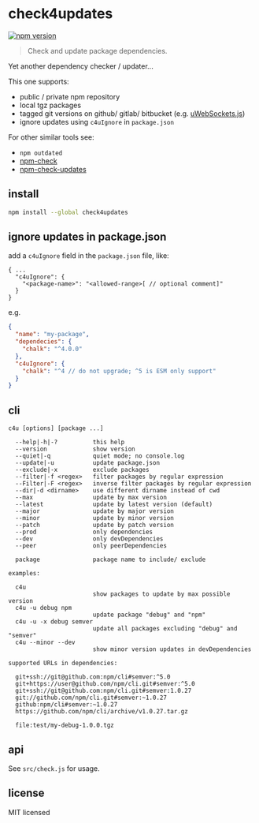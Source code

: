 # check4updates

[![npm version][npm-version-badge]][npm-version-badge-link]

> Check and update package dependencies.

Yet another dependency checker / updater...

This one supports:

- public / private npm repository
- local tgz packages
- tagged git versions on github/ gitlab/ bitbucket (e.g. [uWebSockets.js][])
- ignore updates using `c4uIgnore` in `package.json`

For other similar tools see:

- `npm outdated`
- [npm-check][]
- [npm-check-updates][]

## install 

```sh
npm install --global check4updates
```

## ignore updates in package.json

add a `c4uIgnore` field in the `package.json` file, like:

```
{ ...
  "c4uIgnore": {
    "<package-name>": "<allowed-range>[ // optional comment]"
  }
}
```

e.g.
```json
{
  "name": "my-package",
  "dependecies": {
    "chalk": "^4.0.0"
  },
  "c4uIgnore": {
    "chalk": "^4 // do not upgrade; ^5 is ESM only support"
  }
}
```

## cli

```
c4u [options] [package ...]

  --help|-h|-?          this help
  --version             show version
  --quiet|-q            quiet mode; no console.log
  --update|-u           update package.json
  --exclude|-x          exclude packages
  --filter|-f <regex>   filter packages by regular expression
  --Filter|-F <regex>   inverse filter packages by regular expression
  --dir|-d <dirname>    use different dirname instead of cwd
  --max                 update by max version
  --latest              update by latest version (default)
  --major               update by major version
  --minor               update by minor version
  --patch               update by patch version
  --prod                only dependencies
  --dev                 only devDependencies
  --peer                only peerDependencies

  package               package name to include/ exclude

examples:

  c4u
                        show packages to update by max possible version
  c4u -u debug npm
                        update package "debug" and "npm"
  c4u -u -x debug semver
                        update all packages excluding "debug" and "semver"
  c4u --minor --dev
                        show minor version updates in devDependencies

supported URLs in dependencies:

  git+ssh://git@github.com:npm/cli#semver:^5.0
  git+https://user@github.com/npm/cli.git#semver:^5.0
  git+ssh://git@github.com:npm/cli.git#semver:1.0.27
  git://github.com/npm/cli.git#semver:~1.0.27
  github:npm/cli#semver:~1.0.27
  https://github.com/npm/cli/archive/v1.0.27.tar.gz

  file:test/my-debug-1.0.0.tgz
```

## api

See `src/check.js` for usage.


## license

MIT licensed

[npm-check]: https://npmjs.com/package/npm-check
[npm-check-updates]: https://www.npmjs.com/package/npm-check-updates
[uWebSockets.js]: https://github.com/uNetworking/uWebSockets.js

[npm-version-badge]: https://badge.fury.io/js/check4updates.svg
[npm-version-badge-link]: https://www.npmjs.com/package/check4updates
